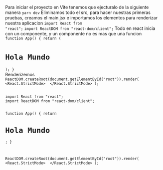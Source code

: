Para iniciar el proyecto en Vite tenemos que ejecturalo de la siguiente manera
<code>yarn dev</code>
Eliminamos todo el src, para hacer nuestras primeras pruebas, creamos el main.jsx e importamos los elementos para renderizar nuestra aplicacion
<code>import React from "react";</code>
<code>import ReactDOM from "react-dom/client";</code>
Todo en react inicia con un componente, y un componente no es mas que una funcion
<code>
function App() {
  return (<h1>Hola Mundo</h1>);
}
</code>
Renderizemos
<code>
ReactDOM.createRoot(document.getElementById("root")).render(
  <React.StrictMode>
    <App />
  </React.StrictMode>
);
</code>



<code>
import React from "react";
import ReactDOM from "react-dom/client";

function App() {
  return <h1>Hola Mundo</h1>;
}

ReactDOM.createRoot(document.getElementById("root")).render(
  <React.StrictMode>
    <App />
  </React.StrictMode>
);
</code>